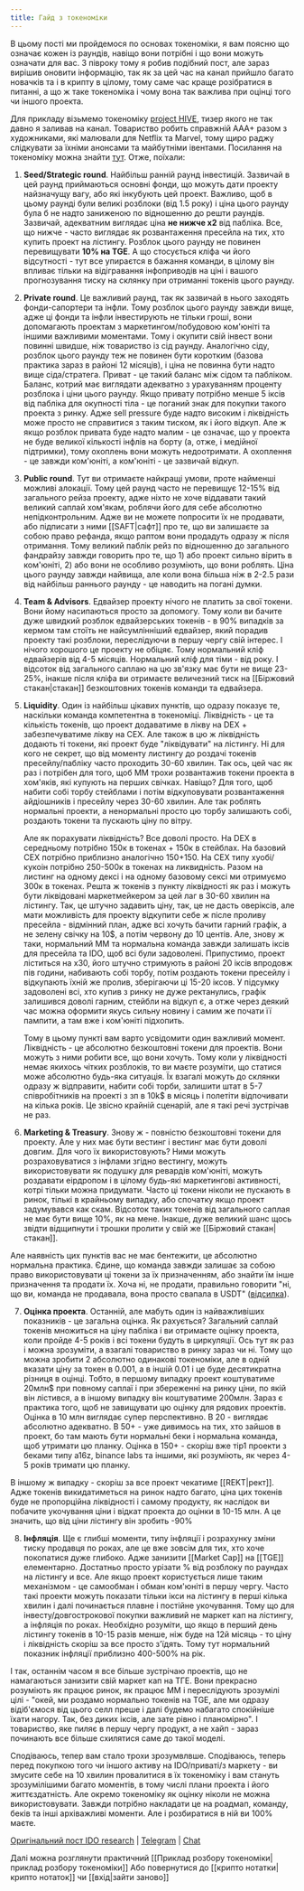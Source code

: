 ```yaml
---
title: Гайд з токеноміки
---
```


В цьому пості ми пройдемося по основах токеноміки, я вам поясню що означає кожен із раундів, навіщо вони потрібні і що вони можуть означати для вас. З півроку тому я робив подібний пост, але зараз вирішив оновити інформацію, так як за цей час на канал прийшло багато новачків та і в крипту в цілому, тому саме час краще розібратися в питанні, а що ж таке токеноміка і чому вона так важлива при оцінці того чи іншого проекта.
 
Для прикладу візьмемо токеноміку [project HIVE](https://project-hive.io/), тизер якого не так давно я заливав на канал. Товариство робить справжній AAA+ разом з художниками, які малювали для Netflix та Marvel, тому щиро раджу слідкувати за їхніми анонсами та майбутніми івентами. Посилання на токеноміку можна знайти [тут](https://project-hive.io/docs/tokenomics.pdf). Отже, поїхали:

1. **Seed/Strategic round**. Найбільш ранній раунд інвестицій. Зазвичай в цей раунд приймаються основні фонди, що можуть дати проекту найзначущу вагу, або які інкубують цей проект. Важливо, щоб в цьому раунді були великі розблоки (від 1.5 року) і ціна цього раунду була б не надто заниженою по відношенню до решти раундів. Зазвичай, адекватним виглядає ціна **не нижче х2** від пабліка. Все, що нижче - часто виглядає як розвантаження пресейла на тих, хто купить проект на лістингу. Розблок цього раунду не повинен перевищувати **10% на TGE**. А що стосується кліфа чи його відсутності - тут все упираєтся в бажання команди, в цілому він впливає тільки на відігравання інфоприводів на ціні і вашого прогнозування тиску на склянку при отриманні токенів цього раунду.

2. **Private round**. Це важливий раунд, так як зазвичай в нього заходять фонди-сапортери та інфли. Тому розблок цього раунду завжди вище, адже ці фонди та інфли інвестирують не тільки гроші, вони допомагають проектам з маркетингом/побудовою ком'юніті та іншими важливими моментами. Тому і окупити свій інвест вони повинні швидше, ніж товариство із сід раунду. Аналогічно сіду, розблок цього раунду теж не повинен бути коротким (базова практика зараз в районі 12 місяців), і ціна не повинна бути надто вище сіда/стратега. Приват - це такий баланс між сідом та пабліком. Баланс, котрий має виглядати адекватно з урахуванням проценту розблока і ціни цього раунду. Якщо привату потрібно менше 5 іксів від пабліка для окупності тіла - це поганий знак для покупки такого проекта з ринку. Адже sell pressure буде надто високим і ліквідність може просто не справитися з таким тиском, як і його відкуп. Але ж якщо розблок привата буде надто малим - це означає, що у проекта не буде великої кількості інфлів на борту (а, отже, і медійної підтримки), тому охоплень вони можуть недоотримати. А охоплення - це завжди ком'юніті, а ком'юніті - це зазвичай відкуп.

3. **Public round**. Тут ви отримаєте найкращі умови, проте найменші можливі алокації. Тому цей раунд часто не перевищує 12-15% від загального рейза проекту, адже ніхто не хоче віддавати такий великий саплай хом'якам, роблячи його для себе абсолютно непідконтрольним. Адже ви не можете попросити їх не продавати, або підписати з ними [[SAFT|сафт]] про те, що ви залишаєте за собою право рефанда, якщо раптом вони продадуть одразу ж після отримання. Тому великий паблік рейз по відношенню до загального фандрайзу завжди говорить про те, що 1) або проект сильно вірить в ком'юніті, 2) або вони не особливо розуміють, що вони роблять. Ціна цього раунду завжди найвища, але коли вона більша ніж в 2-2.5 рази від найбільш раннього раунду - це наводить на погані думки.

4. **Team & Advisors**. Едвайзер проекту нічого не платить за свої токени. Вони йому насипаються просто за допомогу. Тому коли ви бачите дуже швидкий розблок едвайзерських токенів - в 90% випадків за кермом там стоїть не найсумлінніший едвайзер, який порадив проекту такі розблоки, переслідуючи в першу чергу свій інтерес. І нічого хорошого це проекту не обіцяє. Тому нормальний кліф едвайзерів від 4-5 місяців. Нормальний кліф для тіми - від року. І відсоток від загального саплаю на цю зв'язку має бути не вище 23-25%, інакше після кліфа ви отримаєте величезний тиск на [[Біржовий стакан|стакан]] безкоштовних токенів команди та едвайзера.

5. **Liquidity**. Один із найбільш цікавих пунктів, що одразу показує те, наскільки команда компетентна в токеноміці. Ліквідність - це та кількість токенів, що проект додаватиме в лікву на DEX + забезпечуватиме лікву на CEX. Але також в цю ж ліквідність додають ті токени, які проект буде "ліквідувати" на лістингу. Ні для кого не секрет, що від моменту листингу до роздачі токенів пресейлу/пабліку часто проходить 30-60 хвилин. Так ось, цей час як раз і потрібен для того, щоб ММ трохи розвантажив токени проекта в хом'яків, які купують на перших свічках. Навіщо? Для того, щоб набити собі торбу стейблами і потім відкуповувати розвантаження айдіошників і пресейлу через 30-60 хвилин. Але так роблять нормальні проекти, а ненормальні просто цю торбу залишають собі, роздають токени та пускають ціну по вітру. 

	Але як порахувати ліквідність? Все доволі просто. На DEX в середньому потрібно 150к в токенах + 150к в стейблах. На базовий CEX потрібно приблизно аналогічно 150+150. На CEX типу хуобі/кукоін потрібно 250-500к в токенах на ликвидність. Разом на листинг на одному дексі і на одному базовому сексі ми отримуємо 300к в токенах. Решта ж токенів з пункту ліквідності як раз і можуть бути ліквідовані маркетмейкером за цей лаг в 30-60 хвилин на лістингу. Так, це штучно задавить ціну, так, це не дасть оверіксів, але мати можливість для проекту відкупити себе ж післе проливу пресейла - відмінний план, адже всі хочуть бачити гарний графік, а не зелену свічку на 10$, а потім червону до 10 центів. Але, знову ж таки, нормальний ММ та нормальна команда завжди залишать іксів для пресейла та IDO, щоб всі були задоволені. Припустимо, проект ліститься на х30, його штучно стримують в районі 20 іксів впродовж пів години, набивають собі торбу, потім роздають токени пресейлу і відкупають їхній же пролив, зберігаючи ці 15-20 іксов. У підсумку задоволені всі, хто купив з ринку не дуже ректанулись, графік залишився доволі гарним, стейбли на відкуп є, а отже через деякий час можна оформити якусь сильну новину і самим же почати її пампити, а там вже і ком'юніті підхопить.

	Тому в цьому пункті вам варто усвідомити один важливий момент. Ліквідність - це абсолютно безкоштовні токени для проектів. Вони можуть з ними робити все, що вони хочуть. Тому коли у ліквідності немає якихось чітких розблоків, то ви маєте розуміти, що статися може абсолютно будь-яка ситуація. Їх взагалі можуть до склянки одразу ж відправити, набити собі торби, залишити штат в 5-7 співробітників на проекті з зп в 10k$ в місяць і полетіти відпочивати на кілька років. Це звісно  крайній сценарій, але я такі речі зустрічав не раз. 

6. **Marketing & Treasury**. Знову ж - повністю безкоштовні токени для проекту. Але у них має бути вестинг і вестинг має бути доволі довгим. Для чого їх використовують? Ними можуть розраховуватися з інфлами згідно вестингу, можуть використовувати як подушку для ревардів ком'юніті, можуть роздавати еірдропом і в цілому будь-які маркетингові активності, котрі тільки можна придумати. Часто ці токени ніколи не пускають в ринок, тількі в крайньому випадку, або спочатку якщо проект задумувався как скам. Відсоток таких токенів від загального саплая не має бути вище 10%, як на мене. Інакше, дуже великий шанс щось звідти відщипнути і трошки пролити у свій же [[Біржовий стакан|стакан]].

Але наявність цих пунктів вас не має бентежити, це абсолютно нормальна практика. Єдине, що команда завжди залишає за собою право використовувати ці токени за їх призначенням, або знайти їм інше призначення та продати їх. Хоча ні, не продати, правильно говорити "ні, що ви, команда не продавала, вона просто свапала в USDT" ([відсилка](https://t.me/idoresearch/917)).

7. **Оцінка проекта**.  Останній, але мабуть один із найважливіших показників - це загальна оцінка. Як рахується? Загальний саплай токенів множиться на ціну пабліка і ви отримаєте оцінку проекта, коли пройде 4-5 років і всі токени будуть в циркуляції. Ось тут як раз і можна зрозуміти, а взагалі товариство в ринку зараз чи ні. Тому що можна зробити 2 абсолютно одинакові токеноміки, але в одній вказати ціну за токен в 0.001, а в іншій 0.01 і це буде десятикратна різниця в оцінці. Тобто, в першому випадку проект коштуватиме 20млн$ при повному саплаї і при збереженні на ринку ціни, по якій він лістився, а в іншому випадку він коштуватиме 200млн. Зараз є практика того, щоб не завищувати цю оцінку для рядових проектів. Оцінка в 10 млн виглядає супер перспективно. В 20 - виглядає абсолютно адекватно. В 50+ - уже дивимось на тих, хто зайшов в проект, бо там мають бути нормальні беки і нормальна команда, щоб утримати цю планку. Оцінка в 150+ - скоріш вже тір1 проекти з беками типу a16z, binance labs та іншими, які розуміють, як через 4-5 років тримати цю планку. 

В іншому ж випадку - скоріш за все проект чекатиме [[REKT|рект]]. Адже токенів викидатиметься на ринок надто багато, ціна цих токенів буде не пропорційна ліквідності і самому продукту, як наслідок ви побачите укочування ціни і відкат проекта до оцінки в 10-15 млн. А це значить, що від ціни лістингу він зробить -90%

8. **Інфляція**. Ще є глибші моменти, типу інфляції і розрахунку зміни тиску продавця по роках, але це вже зовсім для тих, хто хоче покопатися дуже глибоко. Адже занизити [[Market Cap]] на [[TGE]] елементарно. Достатньо просто урізати % від розблоку по раундах на лістингу и все. Але якщо проект користується лише таким механізмом - це самообман і обман ком'юніті в першу чергу. Часто такі проекти можуть показати тільки ікси на лістингу в перші кілька хвилин і далі починається плавне і постійне укочування. Тому що для інвесту/довгострокової покупки важливий не маркет кап на лістингу, а інфляція по роках. Необхідно розуміти, що якщо в перший день лістингу токенів в 10-15 разів менше, ніж буде на 12й місяць - то ціну і ліквідність скоріш за все просто з'їдять. Тому тут нормальний показник інфляції приблизно 400-500% на рік. 

І так, останнім часом я все більше зустрічаю проектів, що не намагаються занизити свій маркет кап на ТГЕ. Вони прекрасно розуміють як працює ринок, як працює ММ і переслідують зрозумілі цілі - "окей, ми роздамо нормально токенів на TGE, але ми одразу відіб'ємося від цього селл преше і далі будемо набагато спокійніше їхати нагору. Так, без диких іксів, але зате рівно і планомірно". І товариство, яке пиляє в першу чергу продукт, а не хайп - зараз починають все більше схилятися саме до такої моделі.

Сподіваюсь, тепер вам стало трохи зрозумвлвше. Сподіваюсь, теперь перед покупкою того чи іншого активу на IDO/приваті/з маркету - ви змусите себе на 10 хвилин провалитися в їх токеноміку і вам стануть зрозумілішими багато моментів, в тому числі плани проекта і його життєздатність. Але окремо токеноміку як оцінку ніколи не можна використовувати. Завжди потрібно накладати це на роадмап, команду, беків та інші архіважливі моменти. Але і розбиратися в ній ви 100% маєте.

[Оригінальний пост IDO research](https://t.me/idoresearch/1091) | [Telegram](https://t.me/idoresearch) | [Chat](https://t.me/IDOresearch_chat)

Далі можна розглянути практичний [[Приклад розбору токеноміки|приклад розбору токеноміки]] 
Або повернутися до [[крипто нотатки|крипто нотаток]] чи [[вхід|зайти заново]]